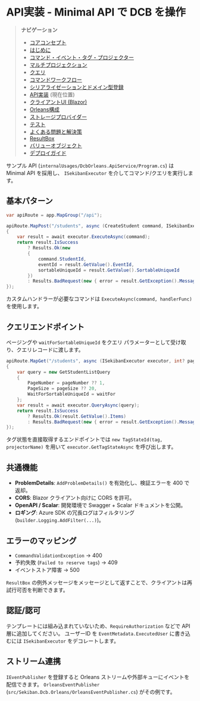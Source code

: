 # API実装 - Minimal API で DCB を操作

> **ナビゲーション**
> - [コアコンセプト](01_core_concepts.md)
> - [はじめに](02_getting_started.md)
> - [コマンド・イベント・タグ・プロジェクター](03_aggregate_command_events.md)
> - [マルチプロジェクション](04_multiple_aggregate_projector.md)
> - [クエリ](05_query.md)
> - [コマンドワークフロー](06_workflow.md)
> - [シリアライゼーションとドメイン型登録](07_json_orleans_serialization.md)
> - [API実装](08_api_implementation.md) (現在位置)
> - [クライアントUI (Blazor)](09_client_api_blazor.md)
> - [Orleans構成](10_orleans_setup.md)
> - [ストレージプロバイダー](11_dapr_setup.md)
> - [テスト](12_unit_testing.md)
> - [よくある問題と解決策](13_common_issues.md)
> - [ResultBox](14_result_box.md)
> - [バリューオブジェクト](15_value_object.md)
> - [デプロイガイド](16_deployment.md)

サンプル API (`internalUsages/DcbOrleans.ApiService/Program.cs`) は Minimal API を採用し、
`ISekibanExecutor` を介してコマンド/クエリを実行します。

## 基本パターン

```csharp
var apiRoute = app.MapGroup("/api");

apiRoute.MapPost("/students", async (CreateStudent command, ISekibanExecutor executor) =>
{
    var result = await executor.ExecuteAsync(command);
    return result.IsSuccess
        ? Results.Ok(new
        {
            command.StudentId,
            eventId = result.GetValue().EventId,
            sortableUniqueId = result.GetValue().SortableUniqueId
        })
        : Results.BadRequest(new { error = result.GetException().Message });
});
```

カスタムハンドラーが必要なコマンドは `ExecuteAsync(command, handlerFunc)` を使用します。

## クエリエンドポイント

ページングや `waitForSortableUniqueId` をクエリ パラメーターとして受け取り、クエリレコードに渡します。

```csharp
apiRoute.MapGet("/students", async (ISekibanExecutor executor, int? pageNumber, int? pageSize, string? waitFor) =>
{
    var query = new GetStudentListQuery
    {
        PageNumber = pageNumber ?? 1,
        PageSize = pageSize ?? 20,
        WaitForSortableUniqueId = waitFor
    };
    var result = await executor.QueryAsync(query);
    return result.IsSuccess
        ? Results.Ok(result.GetValue().Items)
        : Results.BadRequest(new { error = result.GetException().Message });
});
```

タグ状態を直接取得するエンドポイントでは `new TagStateId(tag, projectorName)` を用いて
`executor.GetTagStateAsync` を呼び出します。

## 共通機能

- **ProblemDetails**: `AddProblemDetails()` を有効化し、検証エラーを 400 で返却。
- **CORS**: Blazor クライアント向けに CORS を許可。
- **OpenAPI / Scalar**: 開発環境で Swagger + Scalar ドキュメントを公開。
- **ロギング**: Azure SDK の冗長ログはフィルタリング (`builder.Logging.AddFilter(...)`)。

## エラーのマッピング

- `CommandValidationException` → 400
- 予約失敗 (`Failed to reserve tags`) → 409
- イベントストア障害 → 500

`ResultBox` の例外メッセージをメッセージとして返すことで、クライアントは再試行可否を判断できます。

## 認証/認可

テンプレートには組み込まれていないため、`RequireAuthorization` などで API 層に追加してください。
ユーザーID を `EventMetadata.ExecutedUser` に書き込むには `ISekibanExecutor` をデコレートします。

## ストリーム連携

`IEventPublisher` を登録すると Orleans ストリームや外部キューにイベントを配信できます。
`OrleansEventPublisher` (`src/Sekiban.Dcb.Orleans/OrleansEventPublisher.cs`) がその例です。
